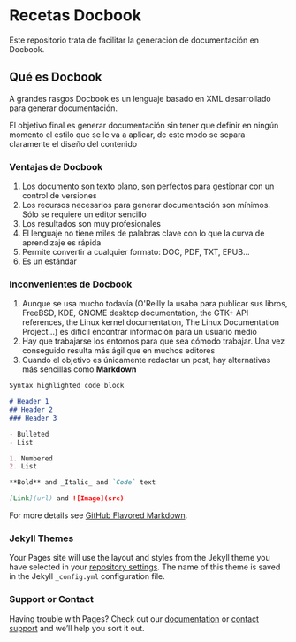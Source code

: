 # Recetas Docbook

Este repositorio trata de facilitar la generación de documentación en Docbook. 
## Qué es Docbook

A grandes rasgos Docbook es un lenguaje basado en XML desarrollado para generar documentación. 

El objetivo final es generar documentación sin tener que definir en ningún momento el estilo que se le va a aplicar, de este modo se separa claramente el diseño del contenido

### Ventajas de Docbook
1. Los documento son texto plano, son perfectos para gestionar con un control de versiones
2. Los recursos necesarios para generar documentación son mínimos. Sólo se requiere un editor sencillo
3. Los resultados son muy profesionales
4. El lenguaje no tiene miles de palabras clave con lo que la curva de aprendizaje es rápida
5. Permite convertir a cualquier formato: DOC, PDF, TXT, EPUB...
6. Es un estándar

### Inconvenientes de Docbook
1. Aunque se usa mucho todavía (O'Reilly la usaba para publicar sus libros, FreeBSD, KDE, GNOME desktop documentation, the GTK+ API references, the Linux kernel documentation, The Linux Documentation Project...) es difícil encontrar información para un usuario medio
2. Hay que trabajarse los entornos para que sea cómodo trabajar. Una vez conseguido resulta más ágil que en muchos editores
3. Cuando el objetivo es únicamente redactar un post, hay alternativas más sencillas como **Markdown**
```markdown
Syntax highlighted code block

# Header 1
## Header 2
### Header 3

- Bulleted
- List

1. Numbered
2. List

**Bold** and _Italic_ and `Code` text

[Link](url) and ![Image](src)
```

For more details see [GitHub Flavored Markdown](https://guides.github.com/features/mastering-markdown/).

### Jekyll Themes

Your Pages site will use the layout and styles from the Jekyll theme you have selected in your [repository settings](https://github.com/gynch/docbook/settings). The name of this theme is saved in the Jekyll `_config.yml` configuration file.

### Support or Contact

Having trouble with Pages? Check out our [documentation](https://help.github.com/categories/github-pages-basics/) or [contact support](https://github.com/contact) and we’ll help you sort it out.

